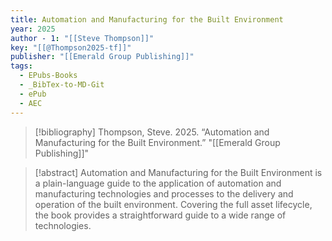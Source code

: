 ```yaml
---
title: Automation and Manufacturing for the Built Environment
year: 2025
author - 1: "[[Steve Thompson]]"
key: "[[@Thompson2025-tf]]"
publisher: "[[Emerald Group Publishing]]"
tags:
  - EPubs-Books
  - _BibTex-to-MD-Git
  - ePub
  - AEC
---
```


> [!bibliography]
> Thompson, Steve. 2025. “Automation and Manufacturing for the Built Environment.” "[[Emerald Group Publishing]]"

> [!abstract]
> Automation and Manufacturing for the Built Environment is a plain-language guide to the application of automation and manufacturing technologies and processes to the delivery and operation of the built environment. Covering the full asset lifecycle, the book provides a straightforward guide to a wide range of technologies.